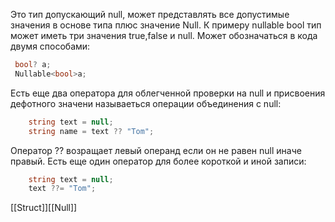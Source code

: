 Это тип допускающий null, может представлять все допустимые значения в основе типа плюс значение Null. К примеру nullable bool тип может иметь три значения true,false и null.
Может обозначаться в кода двумя способами:
```C#
 bool? a; 
 Nullable<bool>a;
```
Есть еще два оператора для облегченной проверки на null и присвоения дефотного значени называеться операции объединения с null:
```C#
	string text = null;
	string name = text ?? "Tom";
```
Оператор ?? возращает левый операнд если он не равен null  иначе правый. Есть еще один оператор для более короткой и иной записи:
```C#
	string text = null;
	text ??= "Tom";
```

[[Struct]][[Null]]